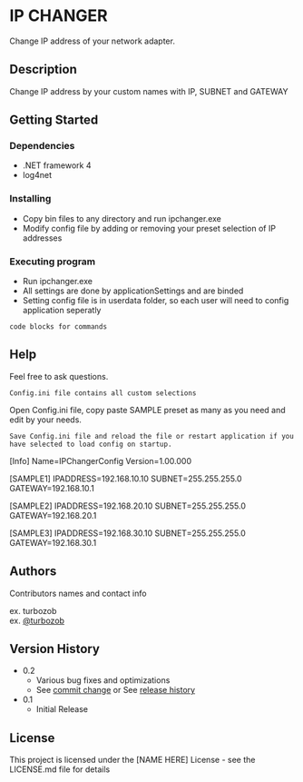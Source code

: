 # IP CHANGER

Change IP address of your network adapter.

## Description

Change IP address by your custom names with IP, SUBNET and GATEWAY

## Getting Started

### Dependencies

* .NET framework 4
* log4net

### Installing

* Copy bin files to any directory and run ipchanger.exe
* Modify config file by adding or removing your preset selection of IP addresses

### Executing program

* Run ipchanger.exe
* All settings are done by applicationSettings and are binded
* Setting config file is in userdata folder, so each user will need to config application seperatly
```
code blocks for commands
```

## Help

Feel free to ask questions.
```
Config.ini file contains all custom selections
```
Open Config.ini file, copy paste SAMPLE preset as many as you need and edit by your needs.
```
Save Config.ini file and reload the file or restart application if you have selected to load config on startup.
```

[Info]
Name=IPChangerConfig
Version=1.00.000

[SAMPLE1]
IPADDRESS=192.168.10.10
SUBNET=255.255.255.0
GATEWAY=192.168.10.1

[SAMPLE2]
IPADDRESS=192.168.20.10
SUBNET=255.255.255.0
GATEWAY=192.168.20.1

[SAMPLE3]
IPADDRESS=192.168.30.10
SUBNET=255.255.255.0
GATEWAY=192.168.30.1

## Authors

Contributors names and contact info

ex. turbozob  
ex. [@turbozob](turbozob@live.com)

## Version History

* 0.2
    * Various bug fixes and optimizations
    * See [commit change]() or See [release history]()
* 0.1
    * Initial Release

## License

This project is licensed under the [NAME HERE] License - see the LICENSE.md file for details